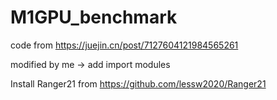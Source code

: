 # M1GPU_benchmark

code from https://juejin.cn/post/7127604121984565261

modified by me -> add import modules

Install Ranger21 from https://github.com/lessw2020/Ranger21
